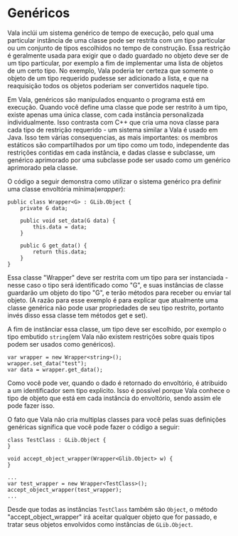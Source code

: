# Genéricos

Vala inclúi um sistema genérico de tempo de execução, pelo qual uma particular instância de uma classe pode ser restrita com um tipo particular ou um conjunto de tipos escolhidos no tempo de construção. Essa restrição é geralmente usada para exigir que o dado guardado no objeto deve ser de um tipo particular, por exemplo a fim de implementar uma lista de objetos de um certo tipo. No exemplo, Vala poderia ter certeza que somente o objeto de um tipo requerido pudesse ser adicionado a lista, e que na reaquisição todos os objetos poderiam ser convertidos naquele tipo.

Em Vala, genéricos são manipulados enquanto o programa está em execução. Quando você define uma classe que pode ser restrito à um tipo, existe apenas uma única classe, com cada instância personalizada individualmente. Isso contrasta com C++ que cria uma nova classe para cada tipo de restrição requerido - um sistema similar a Vala é usado em Java. Isso tem várias consequencias, as mais importantes: os membros estáticos são compartilhados por um tipo como um todo, independente das restrições contidas em cada instância, e dadas classe e subclasse, um genérico aprimorado por uma subclasse pode ser usado como um genérico aprimorado pela classe.

O código a seguir demonstra como utilizar o sistema genérico pra definir uma classe envoltória mínima(_wrapper_):

```vala
public class Wrapper<G> : GLib.Object {
    private G data;

    public void set_data(G data) {
        this.data = data;
    }

    public G get_data() {
        return this.data;
    }
}
```

Essa classe "Wrapper" deve ser restrita com um tipo para ser instanciada - nesse caso o tipo será identificado como "G", e suas instâncias de classe guardarão um objeto do tipo "G", e terão métodos para receber ou enviar tal objeto. (A razão para esse exemplo é para explicar que atualmente uma classe genérica não pode usar propriedades de seu tipo restrito, portanto invés disso essa classe tem métodos get e set).

A fim de instânciar essa classe, um tipo deve ser escolhido, por exemplo o tipo embutido `string`(em Vala não existem restrições sobre quais tipos podem ser usados como genéricos).

```vala
var wrapper = new Wrapper<string>();
wrapper.set_data("test");
var data = wrapper.get_data();
```

Como você pode ver, quando o dado é retornado do envoltório, é atribuido a um identificador sem tipo explicito. Isso é possível porque Vala conhece o tipo de objeto que está em cada instância do envoltório, sendo assim ele pode fazer isso.

O fato que Vala não cria multiplas classes para você pelas suas definições genéricas significa que você pode fazer o código a seguir:

```vala
class TestClass : GLib.Object {
}

void accept_object_wrapper(Wrapper<Glib.Object> w) {
}

...
var test_wrapper = new Wrapper<TestClass>();
accept_object_wrapper(test_wrapper);
...
```

Desde que todas as instâncias `TestClass` também são `Object`, o método "accept_object_wrapper" irá aceitar qualquer objeto que for passado, e tratar seus objetos envolvidos como instâncias de `GLib.Object`.
